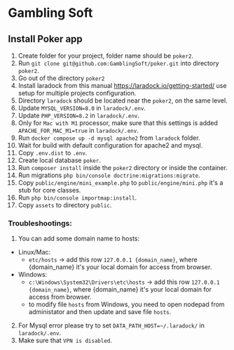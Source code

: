 # Gambling Soft

## Install Poker app
1. Create folder for your project, folder name should be `poker2`.
2. Run `git clone git@github.com:GamblingSoft/poker.git` into directory `poker2`.
3. Go out of the directory `poker2`
4. Install laradock from this manual https://laradock.io/getting-started/ use setup for multiple projects configuration.
5. Directory `laradock` should be located near the `poker2`, on the same level.
6. Update `MYSQL_VERSION=8.0` in `laradock/.env`.
7. Update `PHP_VERSION=8.2` in `laradock/.env`.
8. Only for `Mac with M1` processor, make sure that this settings is added `APACHE_FOR_MAC_M1=true` in `laradock/.env`.
8. Run `docker compose up -d mysql apache2` from `laradock` folder.
9. Wait for build with default configuration for apache2 and mysql.
10. Copy `.env.dist` to `.env`.
11. Create local database `poker`.
12. Run `composer install` inside the `poker2` directory or inside the container.
13. Run migrations `php bin/console doctrine:migrations:migrate`.
14. Copy `public/engine/mini_example.php` to `public/engine/mini.php` it's a stub for core classes.
15. Run `php bin/console importmap:install`.
16. Copy `assets` to directory `public`.

### Troubleshootings: 
1. You can add some domain name to hosts:
 - Linux/Mac: 
    * `etc/hosts` -> add this row `127.0.0.1 {domain_name}`, where {domain_name} it's your local domain for access from browser.
 - Windows:
    * `c:\Windows\System32\Drivers\etc\hosts` -> add this row `127.0.0.1 {domain_name}`, where {domain_name} it's your local domain for access from browser.
    * to modify file `hosts` from Windows, you need to open nodepad from administator and then update and save file `hosts`.

2. For Mysql error please try to set `DATA_PATH_HOST=~/.laradock/` in `laradock/.env`.
3. Make sure that `VPN is disabled`.